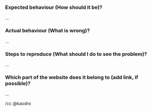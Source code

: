### Expected behaviour (How should it be)?

...

### Actual behaviour (What is wrong)?

...

### Steps to reproduce (What should I do to see the problem)?

...

### Which part of the website does it belong to (add link, if possible)?

...

/cc @kaodro
